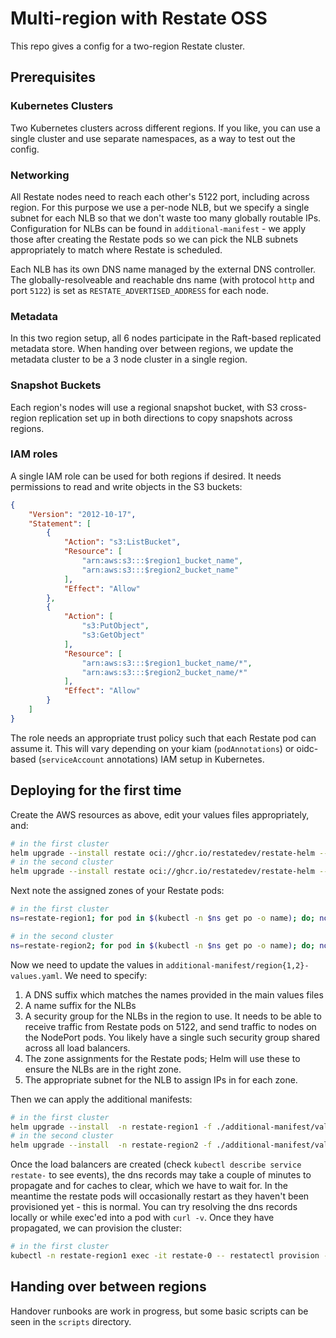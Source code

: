# Multi-region with Restate OSS

This repo gives a config for a two-region Restate cluster.

## Prerequisites

### Kubernetes Clusters
Two Kubernetes clusters across different regions. If you like, you can use a single cluster and use separate namespaces, as a way to test out the config.

### Networking
All Restate nodes need to reach each other's 5122 port, including across region.
For this purpose we use a per-node NLB, but we specify a single subnet for each NLB so that we don't waste too many globally routable IPs.
Configuration for NLBs can be found in `additional-manifest` - we apply those after creating the Restate pods so we can pick the NLB subnets appropriately to match where Restate is scheduled.

Each NLB has its own DNS name managed by the external DNS controller. The globally-resolveable and reachable dns name (with protocol `http` and port `5122`) is set as `RESTATE_ADVERTISED_ADDRESS` for each node.

### Metadata
In this two region setup, all 6 nodes participate in the Raft-based replicated metadata store. When handing over between regions, we update the metadata cluster to be a 3 node cluster in a single region.

### Snapshot Buckets
Each region's nodes will use a regional snapshot bucket, with S3 cross-region replication set up in both directions to copy snapshots across regions.

### IAM roles
A single IAM role can be used for both regions if desired. It needs permissions to read and write objects in the S3 buckets:
```json
{
    "Version": "2012-10-17",
    "Statement": [
        {
            "Action": "s3:ListBucket",
            "Resource": [
                "arn:aws:s3:::$region1_bucket_name",
                "arn:aws:s3:::$region2_bucket_name"
            ],
            "Effect": "Allow"
        },
        {
            "Action": [
                "s3:PutObject",
                "s3:GetObject"
            ],
            "Resource": [
                "arn:aws:s3:::$region1_bucket_name/*",
                "arn:aws:s3:::$region2_bucket_name/*"
            ],
            "Effect": "Allow"
        }
    ]
}
```

The role needs an appropriate trust policy such that each Restate pod can assume it. This will vary depending on your kiam (`podAnnotations`) or oidc-based (`serviceAccount` annotations) IAM setup in Kubernetes.

## Deploying for the first time
Create the AWS resources as above, edit your values files appropriately, and:
```bash
# in the first cluster
helm upgrade --install restate oci://ghcr.io/restatedev/restate-helm --version 1.4.3 --namespace restate-region1 --create-namespace -f ./values-region1.yaml
# in the second cluster
helm upgrade --install restate oci://ghcr.io/restatedev/restate-helm --version 1.4.3 --namespace restate-region2 --create-namespace -f ./values-region2.yaml
```

Next note the assigned zones of your Restate pods:
```bash
# in the first cluster
ns=restate-region1; for pod in $(kubectl -n $ns get po -o name); do; node=$(kubectl get -n $ns $pod -o jsonpath="{.spec.nodeName}{\"\n\"}"); zone=$(kubectl get node $node -o jsonpath="{.metadata.labels.topology\.kubernetes\.io/zone}") ; echo "$ns $pod $zone"; done

# in the second cluster
ns=restate-region2; for pod in $(kubectl -n $ns get po -o name); do; node=$(kubectl get -n $ns $pod -o jsonpath="{.spec.nodeName}{\"\n\"}"); zone=$(kubectl get node $node -o jsonpath="{.metadata.labels.topology\.kubernetes\.io/zone}") ; echo "$ns $pod $zone"; done
```

Now we need to update the values in `additional-manifest/region{1,2}-values.yaml`. We need to specify:
1. A DNS suffix which matches the names provided in the main values files
2. A name suffix for the NLBs
3. A security group for the NLBs in the region to use. It needs to be able to receive traffic from Restate pods on 5122, and send traffic to nodes on the NodePort pods. You likely have a single such security group shared across all load balancers.
4. The zone assignments for the Restate pods; Helm will use these to ensure the NLBs are in the right zone.
5. The appropriate subnet for the NLB to assign IPs in for each zone.

Then we can apply the additional manifests:
```bash
# in the first cluster
helm upgrade --install  -n restate-region1 -f ./additional-manifest/values-region1.yaml  additional-manifest ./additional-manifest/chart
# in the second cluster
helm upgrade --install  -n restate-region2 -f ./additional-manifest/values-region2.yaml  additional-manifest ./additional-manifest/chart
```

Once the load balancers are created (check `kubectl describe service restate-` to see events), the dns records may take a couple of minutes to propagate and for caches to clear, which we have to wait for.
In the meantime the restate pods will occasionally restart as they haven't been provisioned yet - this is normal.
You can try resolving the dns records locally or while exec'ed into a pod with `curl -v`. Once they have propagated, we can provision the cluster:

```bash
# in the first cluster
kubectl -n restate-region1 exec -it restate-0 -- restatectl provision --yes --num-partitions 128 --log-provider replicated --log-replication '{node: 3, region: 2}' --partition-replication '{region: 2}'
```

## Handing over between regions

Handover runbooks are work in progress, but some basic scripts can be seen in the `scripts` directory.
